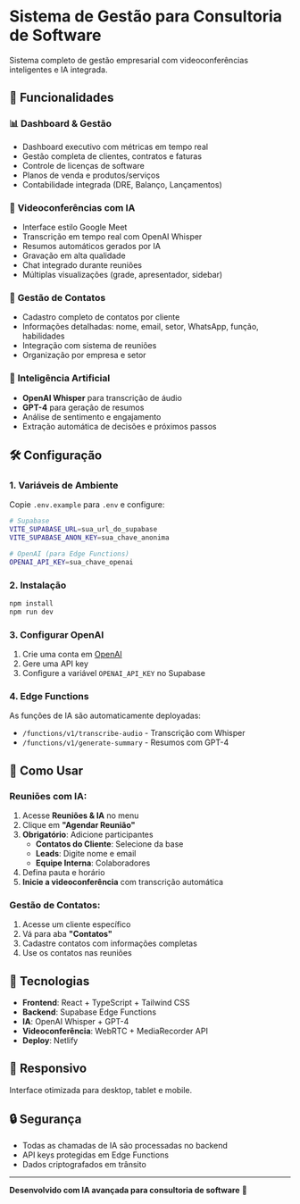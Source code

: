 # Sistema de Gestão para Consultoria de Software

Sistema completo de gestão empresarial com videoconferências inteligentes e IA integrada.

## 🚀 Funcionalidades

### 📊 **Dashboard & Gestão**
- Dashboard executivo com métricas em tempo real
- Gestão completa de clientes, contratos e faturas
- Controle de licenças de software
- Planos de venda e produtos/serviços
- Contabilidade integrada (DRE, Balanço, Lançamentos)

### 🎥 **Videoconferências com IA**
- Interface estilo Google Meet
- Transcrição em tempo real com OpenAI Whisper
- Resumos automáticos gerados por IA
- Gravação em alta qualidade
- Chat integrado durante reuniões
- Múltiplas visualizações (grade, apresentador, sidebar)

### 👥 **Gestão de Contatos**
- Cadastro completo de contatos por cliente
- Informações detalhadas: nome, email, setor, WhatsApp, função, habilidades
- Integração com sistema de reuniões
- Organização por empresa e setor

### 🤖 **Inteligência Artificial**
- **OpenAI Whisper** para transcrição de áudio
- **GPT-4** para geração de resumos
- Análise de sentimento e engajamento
- Extração automática de decisões e próximos passos

## 🛠️ Configuração

### 1. **Variáveis de Ambiente**
Copie `.env.example` para `.env` e configure:

```bash
# Supabase
VITE_SUPABASE_URL=sua_url_do_supabase
VITE_SUPABASE_ANON_KEY=sua_chave_anonima

# OpenAI (para Edge Functions)
OPENAI_API_KEY=sua_chave_openai
```

### 2. **Instalação**
```bash
npm install
npm run dev
```

### 3. **Configurar OpenAI**
1. Crie uma conta em [OpenAI](https://platform.openai.com)
2. Gere uma API key
3. Configure a variável `OPENAI_API_KEY` no Supabase

### 4. **Edge Functions**
As funções de IA são automaticamente deployadas:
- `/functions/v1/transcribe-audio` - Transcrição com Whisper
- `/functions/v1/generate-summary` - Resumos com GPT-4

## 🎯 **Como Usar**

### **Reuniões com IA:**
1. Acesse **Reuniões & IA** no menu
2. Clique em **"Agendar Reunião"**
3. **Obrigatório**: Adicione participantes
   - **Contatos do Cliente**: Selecione da base
   - **Leads**: Digite nome e email
   - **Equipe Interna**: Colaboradores
4. Defina pauta e horário
5. **Inicie a videoconferência** com transcrição automática

### **Gestão de Contatos:**
1. Acesse um cliente específico
2. Vá para aba **"Contatos"**
3. Cadastre contatos com informações completas
4. Use os contatos nas reuniões

## 🔧 **Tecnologias**

- **Frontend**: React + TypeScript + Tailwind CSS
- **Backend**: Supabase Edge Functions
- **IA**: OpenAI Whisper + GPT-4
- **Videoconferência**: WebRTC + MediaRecorder API
- **Deploy**: Netlify

## 📱 **Responsivo**
Interface otimizada para desktop, tablet e mobile.

## 🔒 **Segurança**
- Todas as chamadas de IA são processadas no backend
- API keys protegidas em Edge Functions
- Dados criptografados em trânsito

---

**Desenvolvido com IA avançada para consultoria de software** 🚀
